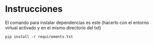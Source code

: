 # Instrucciones

El comando para instalar dependencias es este (hacerlo con el entorno virtual activado y en el mismo directorio del txt)
```
pip install -r requirements.txt
```
